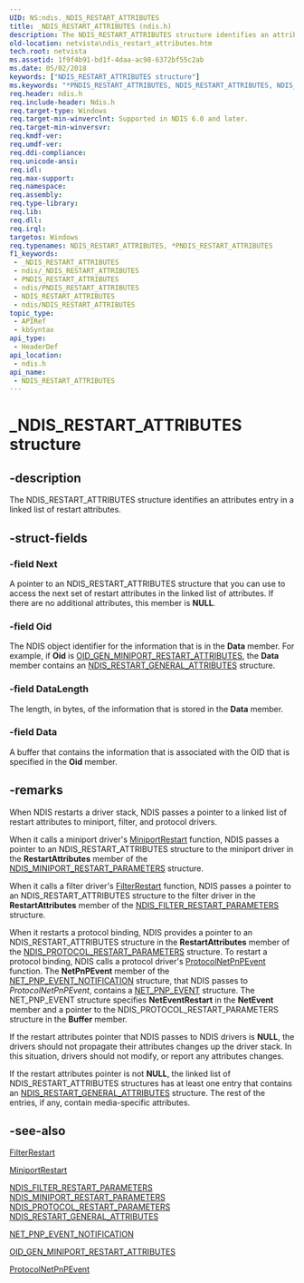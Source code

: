 ```yaml
---
UID: NS:ndis._NDIS_RESTART_ATTRIBUTES
title: _NDIS_RESTART_ATTRIBUTES (ndis.h)
description: The NDIS_RESTART_ATTRIBUTES structure identifies an attributes entry in a linked list of restart attributes.
old-location: netvista\ndis_restart_attributes.htm
tech.root: netvista
ms.assetid: 1f9f4b91-bd1f-4daa-ac98-6372bf55c2ab
ms.date: 05/02/2018
keywords: ["NDIS_RESTART_ATTRIBUTES structure"]
ms.keywords: "*PNDIS_RESTART_ATTRIBUTES, NDIS_RESTART_ATTRIBUTES, NDIS_RESTART_ATTRIBUTES structure [Network Drivers Starting with Windows Vista], PNDIS_RESTART_ATTRIBUTES, PNDIS_RESTART_ATTRIBUTES structure pointer [Network Drivers Starting with Windows Vista], _NDIS_RESTART_ATTRIBUTES, miniport_structures_ref_64cf43cc-1d89-4de3-9e8e-77d590d44d3c.xml, ndis/NDIS_RESTART_ATTRIBUTES, ndis/PNDIS_RESTART_ATTRIBUTES, netvista.ndis_restart_attributes"
req.header: ndis.h
req.include-header: Ndis.h
req.target-type: Windows
req.target-min-winverclnt: Supported in NDIS 6.0 and later.
req.target-min-winversvr: 
req.kmdf-ver: 
req.umdf-ver: 
req.ddi-compliance: 
req.unicode-ansi: 
req.idl: 
req.max-support: 
req.namespace: 
req.assembly: 
req.type-library: 
req.lib: 
req.dll: 
req.irql: 
targetos: Windows
req.typenames: NDIS_RESTART_ATTRIBUTES, *PNDIS_RESTART_ATTRIBUTES
f1_keywords:
 - _NDIS_RESTART_ATTRIBUTES
 - ndis/_NDIS_RESTART_ATTRIBUTES
 - PNDIS_RESTART_ATTRIBUTES
 - ndis/PNDIS_RESTART_ATTRIBUTES
 - NDIS_RESTART_ATTRIBUTES
 - ndis/NDIS_RESTART_ATTRIBUTES
topic_type:
 - APIRef
 - kbSyntax
api_type:
 - HeaderDef
api_location:
 - ndis.h
api_name:
 - NDIS_RESTART_ATTRIBUTES
---
```


# _NDIS_RESTART_ATTRIBUTES structure


## -description

The NDIS_RESTART_ATTRIBUTES structure identifies an attributes entry in a linked list of restart
  attributes.

## -struct-fields

### -field Next

A pointer to an NDIS_RESTART_ATTRIBUTES structure that you can use to access the next set of
     restart attributes in the linked list of attributes. If there are no additional attributes, this member
     is <b>NULL</b>.

### -field Oid

The NDIS object identifier for the information that is in the 
     <b>Data</b> member. For example, if 
     <b>Oid</b> is 
     <a href="https://docs.microsoft.com/windows-hardware/drivers/network/oid-gen-miniport-restart-attributes">
     OID_GEN_MINIPORT_RESTART_ATTRIBUTES</a>, the 
     <b>Data</b> member contains an 
     <a href="https://docs.microsoft.com/windows-hardware/drivers/ddi/ndis/ns-ndis-_ndis_restart_general_attributes">
     NDIS_RESTART_GENERAL_ATTRIBUTES</a> structure.

### -field DataLength

The length, in bytes, of the information that is stored in the 
     <b>Data</b> member.

### -field Data

A buffer that contains the information that is associated with the OID that is specified in the 
     <b>Oid</b> member.

## -remarks

When NDIS restarts a driver stack, NDIS passes a pointer to a linked list of restart attributes to
    miniport, filter, and protocol drivers.

When it calls a miniport driver's 
    <a href="https://docs.microsoft.com/windows-hardware/drivers/ddi/ndis/nc-ndis-miniport_restart">MiniportRestart</a> function, NDIS passes a
    pointer to an NDIS_RESTART_ATTRIBUTES structure to the miniport driver in the 
    <b>RestartAttributes</b> member of the 
    <a href="https://docs.microsoft.com/windows-hardware/drivers/ddi/ndis/ns-ndis-_ndis_miniport_restart_parameters">
    NDIS_MINIPORT_RESTART_PARAMETERS</a> structure.

When it calls a filter driver's 
    <a href="https://docs.microsoft.com/windows-hardware/drivers/ddi/ndis/nc-ndis-filter_restart">FilterRestart</a> function, NDIS passes a
    pointer to an NDIS_RESTART_ATTRIBUTES structure to the filter driver in the 
    <b>RestartAttributes</b> member of the 
    <a href="https://docs.microsoft.com/windows-hardware/drivers/ddi/ndis/ns-ndis-_ndis_filter_restart_parameters">
    NDIS_FILTER_RESTART_PARAMETERS</a> structure.

When it restarts a protocol binding, NDIS provides a pointer to an NDIS_RESTART_ATTRIBUTES structure
    in the 
    <b>RestartAttributes</b> member of the 
    <a href="https://docs.microsoft.com/windows-hardware/drivers/ddi/ndis/ns-ndis-_ndis_protocol_restart_parameters">
    NDIS_PROTOCOL_RESTART_PARAMETERS</a> structure. To restart a protocol binding, NDIS calls a protocol
    driver's 
    <a href="https://docs.microsoft.com/windows-hardware/drivers/ddi/ndis/nc-ndis-protocol_net_pnp_event">ProtocolNetPnPEvent</a> function. The 
    <b>NetPnPEvent</b> member of the 
    <a href="https://docs.microsoft.com/windows-hardware/drivers/ddi/ndis/ns-ndis-_net_pnp_event_notification">
    NET_PNP_EVENT_NOTIFICATION</a> structure, that NDIS passes to 
    <i>ProtocolNetPnPEvent</i>, contains a 
    <a href="https://docs.microsoft.com/windows-hardware/drivers/ddi/ndis/ns-ndis-_net_pnp_event">NET_PNP_EVENT</a> structure. The NET_PNP_EVENT
    structure specifies 
    <b>NetEventRestart</b> in the 
    <b>NetEvent</b> member and a pointer to the NDIS_PROTOCOL_RESTART_PARAMETERS structure in the 
    <b>Buffer</b> member.

If the restart attributes pointer that NDIS passes to NDIS drivers is <b>NULL</b>, the drivers should not
    propagate their attributes changes up the driver stack. In this situation, drivers should not modify, or
    report any attributes changes.

If the restart attributes pointer is not <b>NULL</b>, the linked list of NDIS_RESTART_ATTRIBUTES structures
    has at least one entry that contains an 
    <a href="https://docs.microsoft.com/windows-hardware/drivers/ddi/ndis/ns-ndis-_ndis_restart_general_attributes">
    NDIS_RESTART_GENERAL_ATTRIBUTES</a> structure. The rest of the entries, if any, contain media-specific
    attributes.

## -see-also

<a href="https://docs.microsoft.com/windows-hardware/drivers/ddi/ndis/nc-ndis-filter_restart">FilterRestart</a>



<a href="https://docs.microsoft.com/windows-hardware/drivers/ddi/ndis/nc-ndis-miniport_restart">MiniportRestart</a>



<a href="https://docs.microsoft.com/windows-hardware/drivers/ddi/ndis/ns-ndis-_ndis_filter_restart_parameters">
   NDIS_FILTER_RESTART_PARAMETERS</a>



<a href="https://docs.microsoft.com/windows-hardware/drivers/ddi/ndis/ns-ndis-_ndis_miniport_restart_parameters">
   NDIS_MINIPORT_RESTART_PARAMETERS</a>



<a href="https://docs.microsoft.com/windows-hardware/drivers/ddi/ndis/ns-ndis-_ndis_protocol_restart_parameters">
   NDIS_PROTOCOL_RESTART_PARAMETERS</a>



<a href="https://docs.microsoft.com/windows-hardware/drivers/ddi/ndis/ns-ndis-_ndis_restart_general_attributes">
   NDIS_RESTART_GENERAL_ATTRIBUTES</a>



<a href="https://docs.microsoft.com/windows-hardware/drivers/ddi/ndis/ns-ndis-_net_pnp_event_notification">NET_PNP_EVENT_NOTIFICATION</a>



<a href="https://docs.microsoft.com/windows-hardware/drivers/network/oid-gen-miniport-restart-attributes">
   OID_GEN_MINIPORT_RESTART_ATTRIBUTES</a>



<a href="https://docs.microsoft.com/windows-hardware/drivers/ddi/ndis/nc-ndis-protocol_net_pnp_event">ProtocolNetPnPEvent</a>

